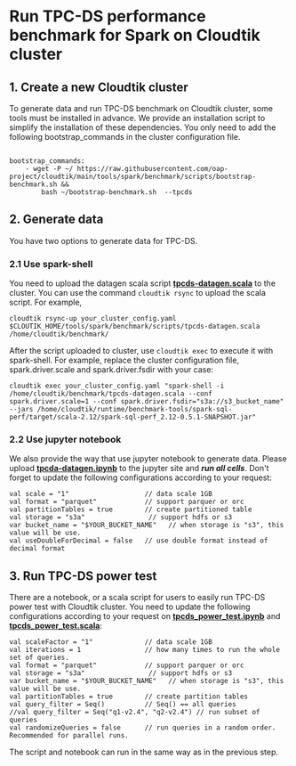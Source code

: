# Run TPC-DS performance benchmark for Spark on Cloudtik cluster

## 1. Create a new Cloudtik cluster
To generate data and run TPC-DS benchmark on Cloudtik cluster, some tools must be installed in advance.
We provide an installation script to simplify the installation of these dependencies. You only need to add the following bootstrap_commands in the cluster configuration file.
```buildoutcfg

bootstrap_commands:
    - wget -P ~/ https://raw.githubusercontent.com/oap-project/cloudtik/main/tools/spark/benchmark/scripts/bootstrap-benchmark.sh &&
        bash ~/bootstrap-benchmark.sh  --tpcds
```

## 2. Generate data
You have two options to generate data for TPC-DS.
### 2.1 Use spark-shell
You need to upload the datagen scala script **[tpcds-datagen.scala](./scripts/tpcds-datagen.scala)** to the cluster.
You can use the command `cloudtik rsync` to upload the scala script. For example,
```buildoutcfg
cloudtik rsync-up your_cluster_config.yaml  $CLOUTIK_HOME/tools/spark/benchmark/scripts/tpcds-datagen.scala /home/cloudtik/benchmark/
```

After the script uploaded to cluster, use `cloudtik exec` to execute it with spark-shell. For example, replace the cluster configuration file, spark.driver.scale and spark.driver.fsdir with your case:
```buildoutcfg
cloudtik exec your_cluster_config.yaml "spark-shell -i /home/cloudtik/benchmark/tpcds-datagen.scala --conf spark.driver.scale=1 --conf spark.driver.fsdir="s3a://s3_bucket_name" --jars /home/cloudtik/runtime/benchmark-tools/spark-sql-perf/target/scala-2.12/spark-sql-perf_2.12-0.5.1-SNAPSHOT.jar"
```

### 2.2 Use jupyter notebook
We also provide the way that use jupyter notebook to generate data. Please upload **[tpcda-datagen.ipynb](./notebooks/tpcds-datagen.ipynb)** to the jupyter site and ***run all cells***.
Don't forget to update the following configurations according to your request:
```
val scale = "1"                   // data scale 1GB
val format = "parquet"            // support parquer or orc
val partitionTables = true        // create partitioned table
val storage = "s3a"                // support hdfs or s3
var bucket_name = "$YOUR_BUCKET_NAME"   // when storage is "s3", this value will be use.
val useDoubleForDecimal = false   // use double format instead of decimal format
```

## 3. Run TPC-DS power test

There are a notebook, or a scala script for users to easily run TPC-DS power test with Cloudtik cluster.
You need to update the following configurations according to your request on **[tpcds_power_test.ipynb](./notebooks/tpcds_power_test.ipynb)** and **[tpcds_power_test.scala](./scripts/tpcds_power_test.scala)**:
```
val scaleFactor = "1"             // data scale 1GB
val iterations = 1                // how many times to run the whole set of queries.
val format = "parquet"            // support parquer or orc
val storage = "s3a"                // support hdfs or s3
var bucket_name = "$YOUR_BUCKET_NAME"   // when storage is "s3", this value will be use.
val partitionTables = true        // create partition tables
val query_filter = Seq()          // Seq() == all queries
//val query_filter = Seq("q1-v2.4", "q2-v2.4") // run subset of queries
val randomizeQueries = false      // run queries in a random order. Recommended for parallel runs.
```
The script and notebook can run in the same way as in the previous step.
